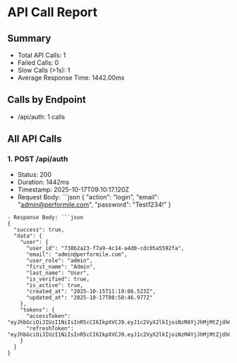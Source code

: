 # API Call Report

## Summary
- Total API Calls: 1
- Failed Calls: 0
- Slow Calls (>1s): 1
- Average Response Time: 1442.00ms

## Calls by Endpoint
- /api/auth: 1 calls

## All API Calls

### 1. POST /api/auth
- Status: 200
- Duration: 1442ms
- Timestamp: 2025-10-17T09:10:17.120Z
- Request Body: ```json
{
  "action": "login",
  "email": "admin@performile.com",
  "password": "Test1234!"
}
```
- Response Body: ```json
{
  "success": true,
  "data": {
    "user": {
      "user_id": "738b2a23-f7a9-4c14-a4d0-cdc05a5592fa",
      "email": "admin@performile.com",
      "user_role": "admin",
      "first_name": "Admin",
      "last_name": "User",
      "is_verified": true,
      "is_active": true,
      "created_at": "2025-10-15T11:19:06.523Z",
      "updated_at": "2025-10-17T08:58:46.977Z"
    },
    "tokens": {
      "accessToken": "eyJhbGciOiJIUzI1NiIsInR5cCI6IkpXVCJ9.eyJ1c2VyX2lkIjoiNzM4YjJhMjMtZjdhOS00YzE0LWE0ZDAtY2RjMDVhNTU5MmZhIiwidXNlcklkIjoiNzM4YjJhMjMtZjdhOS00YzE0LWE0ZDAtY2RjMDVhNTU5MmZhIiwiZW1haWwiOiJhZG1pbkBwZXJmb3JtaWxlLmNvbSIsInVzZXJfcm9sZSI6ImFkbWluIiwicm9sZSI6ImFkbWluIiwiaWF0IjoxNzYwNjkyMjE4LCJleHAiOjE3NjA2OTU4MTh9.RZtNwvcpBX6l0NIJMuiegJsF7p6KHK81VuLMHtL2LZ8",
      "refreshToken": "eyJhbGciOiJIUzI1NiIsInR5cCI6IkpXVCJ9.eyJ1c2VyX2lkIjoiNzM4YjJhMjMtZjdhOS00YzE0LWE0ZDAtY2RjMDVhNTU5MmZhIiwidXNlcklkIjoiNzM4YjJhMjMtZjdhOS00YzE0LWE0ZDAtY2RjMDVhNTU5MmZhIiwiaWF0IjoxNzYwNjkyMjE4LCJleHAiOjE3NjEyOTcwMTh9.mJQZH6FGxd54NKoloB6eqX22PwtoXLtT5UbFrPN6c8A"
    }
  }
}
```
